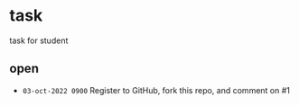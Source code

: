 # task
task for student


## open
+ `03-oct-2022 0900` Register to GitHub, fork this repo, and comment on #1